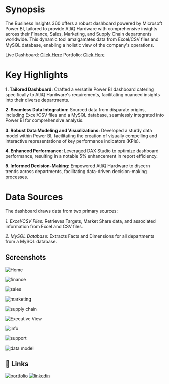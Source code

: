 # Synopsis

The Business Insights 360 offers a robust dashboard powered by Microsoft Power BI, tailored to provide AtliQ Hardware with comprehensive insights across their Finance, Sales, Marketing, and Supply Chain departments worldwide. This dynamic tool amalgamates data from Excel/CSV files and MySQL database, enabling a holistic view of the company's operations.

Live Dashboard: [Click Here](https://www.novypro.com/project/atliq-business-insight-360)
Portfolio: [Click Here](https://codebasics.io/portfolio/Yatin-Govinda-Lokhande)

# Key Highlights
**1. Tailored Dashboard:**  Crafted a versatile Power BI dashboard catering specifically to AtliQ Hardware's requirements, facilitating nuanced insights into their diverse departments.

**2. Seamless Data Integration:**  Sourced data from disparate origins, including Excel/CSV files and a MySQL database, seamlessly integrated into Power BI for comprehensive analysis.

**3. Robust Data Modeling and Visualizations:**  Developed a sturdy data model within Power BI, facilitating the creation of visually compelling and interactive representations of key performance indicators (KPIs).

**4. Enhanced Performance:**  Leveraged DAX Studio to optimize dashboard performance, resulting in a notable 5% enhancement in report efficiency.

**5. Informed Decision-Making:**  Empowered AtliQ Hardware to discern trends across departments, facilitating data-driven decision-making processes.

# Data Sources
The dashboard draws data from two primary sources:

*1. Excel/CSV Files:* Retrieves Targets, Market Share data, and associated information from Excel and CSV files.

*2. MySQL Database:* Extracts Facts and Dimensions for all departments from a MySQL database.


## Screenshots

![Home](https://github.com/YatinLokhande/AtliQ-Excel-Sales-Analysis/assets/159231905/51164266-5a0b-47ea-b6d1-a5fa690246b2)

![finance](https://github.com/YatinLokhande/AtliQ-Excel-Sales-Analysis/assets/159231905/1fc0ed8a-ba50-4692-8608-2c6c8e3b2b4e)

![sales](https://github.com/YatinLokhande/AtliQ-Excel-Sales-Analysis/assets/159231905/1c4fb047-1f52-4fc2-bd62-b0f3db4fa348)

![marketing](https://github.com/YatinLokhande/AtliQ-Excel-Sales-Analysis/assets/159231905/fbbab897-8f46-4254-a7e5-20e9e62e82b4)

![supply chain](https://github.com/YatinLokhande/AtliQ-Excel-Sales-Analysis/assets/159231905/48ac2f69-3b1f-42e8-bed3-79d473967ca1)

![Executive View](https://github.com/YatinLokhande/AtliQ-Excel-Sales-Analysis/assets/159231905/04831fc0-e244-4fd4-a1a2-4351655dd902)

![info](https://github.com/YatinLokhande/AtliQ-Excel-Sales-Analysis/assets/159231905/e447e598-7b55-42e9-8218-b0c7ca764a37)

![support](https://github.com/YatinLokhande/AtliQ-Excel-Sales-Analysis/assets/159231905/f35366b9-a26c-4c55-81eb-6881686eb6a7)

![data model](https://github.com/YatinLokhande/AtliQ-Excel-Sales-Analysis/assets/159231905/caaffcc0-1d47-4839-895a-7d6740911810)





## 🔗 Links
[![portfolio](https://img.shields.io/badge/my_portfolio-000?style=for-the-badge&logo=ko-fi&logoColor=white)](https://codebasics.io/portfolio/Yatin-Govinda-Lokhande)
[![linkedin](https://img.shields.io/badge/linkedin-0A66C2?style=for-the-badge&logo=linkedin&logoColor=white)](https://www.linkedin.com/in/yatinlokhande/)

